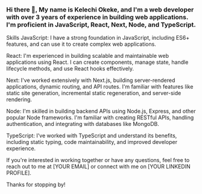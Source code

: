 ### Hi there 👋, My name is Kelechi Okeke, and I'm a web developer with over 3 years of experience in building web applications. I'm proficient in JavaScript, React, Next, Node, and TypeScript.

Skills
JavaScript: I have a strong foundation in JavaScript, including ES6+ features, and can use it to create complex web applications.

React: I'm experienced in building scalable and maintainable web applications using React. I can create components, manage state, handle lifecycle methods, and use React hooks effectively.

Next: I've worked extensively with Next.js, building server-rendered applications, dynamic routing, and API routes. I'm familiar with features like static site generation, incremental static regeneration, and server-side rendering.

Node: I'm skilled in building backend APIs using Node.js, Express, and other popular Node frameworks. I'm familiar with creating RESTful APIs, handling authentication, and integrating with databases like MongoDB.

TypeScript: I've worked with TypeScript and understand its benefits, including static typing, code maintainability, and improved developer experience.

If you're interested in working together or have any questions, feel free to reach out to me at [YOUR EMAIL] or connect with me on [YOUR LINKEDIN PROFILE].

Thanks for stopping by!

<!--
**invisiblemask/invisiblemask** is a ✨ _special_ ✨ repository because its `README.md` (this file) appears on your GitHub profile.

Here are some ideas to get you started:

- 🔭 I’m currently working on ...
- 🌱 I’m currently learning ...
- 👯 I’m looking to collaborate on ...
- 🤔 I’m looking for help with ...
- 💬 Ask me about ...
- 📫 How to reach me: ...
- 😄 Pronouns: ...
- ⚡ Fun fact: ...
-->

